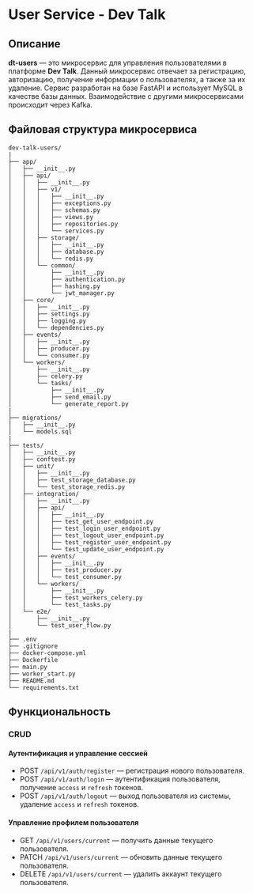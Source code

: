 # User Service - Dev Talk

## Описание

**dt-users** — это микросервис для управления пользователями в платформе **Dev Talk**. Данный микросервис отвечает за регистрацию, авторизацию, получение информации о пользователях, а также за их удаление. Сервис разработан на базе FastAPI и использует MySQL в качестве базы данных. Взаимодействие с другими микросервисами происходит через Kafka.

## Файловая структура микросервиса

```
dev-talk-users/
|
├── app/
│   ├── __init__.py
│   ├── api/
│   │   ├── __init__.py
│   │   ├── v1/
│   │   │   ├── __init__.py
│   │   │   ├── exceptions.py
│   │   │   ├── schemas.py
│   │   │   ├── views.py
│   │   │   ├── repositories.py
│   │   │   └── services.py
│   │   ├── storage/
│   │   │   ├── __init__.py
│   │   │   ├── database.py
│   │   │   └── redis.py
│   │   └── common/
│   │       ├── __init__.py
│   │       ├── authentication.py
│   │       ├── hashing.py
│   │       └── jwt_manager.py
│   ├── core/
│   │   ├── __init__.py
│   │   ├── settings.py
│   │   ├── logging.py
│   │   └── dependencies.py
│   ├── events/
│   │   ├── __init__.py
│   │   ├── producer.py
│   │   └── consumer.py
│   └── workers/
│       ├── __init__.py
│       ├── celery.py
│       └── tasks/
│           ├── __init__.py
│           ├── send_email.py
│           └── generate_report.py
|
├── migrations/
│   ├── __init__.py
│   └── models.sql
|
├── tests/
│   ├── __init__.py
│   ├── conftest.py
│   ├── unit/
│   │   ├── __init__.py
│   │   ├── test_storage_database.py
│   │   └── test_storage_redis.py
│   ├── integration/
│   │   ├── __init__.py
│   │   ├── api/
│   │   │   ├── __init__.py
│   │   │   ├── test_get_user_endpoint.py
│   │   │   ├── test_login_user_endpoint.py
│   │   │   ├── test_logout_user_endpoint.py
│   │   │   ├── test_register_user_endpoint.py
│   │   │   └── test_update_user_endpoint.py
│   │   ├── events/
│   │   │   ├── __init__.py
│   │   │   ├── test_producer.py
│   │   │   └── test_consumer.py
│   │   └── workers/
│   │       ├── __init__.py
│   │       ├── test_workers_celery.py
│   │       └── test_tasks.py
│   └── e2e/
│       ├── __init__.py
│       └── test_user_flow.py
|
├── .env
├── .gitignore
├── docker-compose.yml
├── Dockerfile
├── main.py
├── worker_start.py
├── README.md
└── requirements.txt
```

## Функциональность

### CRUD

#### Аутентификация и управление сессией

- POST `/api/v1/auth/register` — регистрация нового пользователя.
- POST `/api/v1/auth/login` — аутентификация пользователя, получение `access` и `refresh` токенов.
- POST `/api/v1/auth/logout` — выход пользователя из системы, удаление `access` и `refresh` токенов.

#### Управление профилем пользователя

- GET `/api/v1/users/current` — получить данные текущего пользователя.
- PATCH `/api/v1/users/current` — обновить данные текущего пользователя.
- DELETE `/api/v1/users/current` — удалить аккаунт текущего пользователя.

